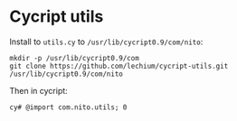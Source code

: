 # Cycript utils

Install to `utils.cy` to `/usr/lib/cycript0.9/com/nito`:

```
mkdir -p /usr/lib/cycript0.9/com
git clone https://github.com/lechium/cycript-utils.git /usr/lib/cycript0.9/com/nito
```

Then in cycript:

```
cy# @import com.nito.utils; 0
```
